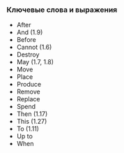 ### Ключевые слова и выражения

- After
- And (1.9)
- Before
- Cannot (1.6)
- Destroy
- May (1.7, 1.8)
- Move
- Place
- Produce
- Remove
- Replace
- Spend
- Then (1.17)
- This (1.27)
- To (1.11)
- Up to
- When
